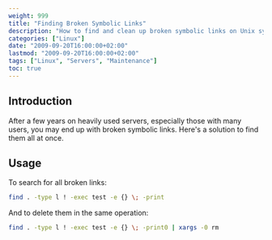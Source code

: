 ```yaml
---
weight: 999
title: "Finding Broken Symbolic Links"
description: "How to find and clean up broken symbolic links on Unix systems"
categories: ["Linux"]
date: "2009-09-20T16:00:00+02:00"
lastmod: "2009-09-20T16:00:00+02:00"
tags: ["Linux", "Servers", "Maintenance"]
toc: true
---
```


## Introduction

After a few years on heavily used servers, especially those with many users, you may end up with broken symbolic links. Here's a solution to find them all at once.

## Usage

To search for all broken links:

```bash
find . -type l ! -exec test -e {} \; -print
```

And to delete them in the same operation:

```bash
find . -type l ! -exec test -e {} \; -print0 | xargs -0 rm
```
